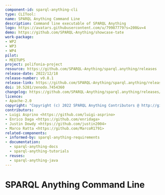 ```yaml
---
component-id: sparql-anything-cli
type: CLITool:
name: SPARQL Anything Command Line
description: Command line executable of SPARQL Anything
logo: https://avatars.githubusercontent.com/u/79987779?s=200&v=4
demo: https://github.com/SPARQL-Anything/showcase-tate
work-package:
- WP2
- WP3
- WP4
pilot:
- MEETUPS
project: polifonia-project
resource: https://github.com/SPARQL-Anything/sparql.anything/releases
release-date: 2022/12/18
release-number: v0.8.1
release-link: https://github.com/SPARQL-Anything/sparql.anything/releases/tag/v0.8.1
doi: 10.5281/zenodo.7454360
changelog: https://github.com/SPARQL-Anything/sparql.anything/releases/tag/v0.8.1
licence:
- Apache-2.0
copyright: "Copyright (c) 2022 SPARQL Anything Contributors @ http://github.com/sparql-anything"
contributors:
- Luigi Asprino <https://github.com/luigi-asprino>
- Enrico Daga <https://github.com/enridaga>
- Justin Dowdy <https://github.com/justin2004>
- Marco Ratta <https://github.com/MarcoR1791>
related-components:
- informed-by: sparql-anything-requirements
- documentation:
  - sparql-anything-docs
  - sparql-anything-tutorials
- reuses:
  - sparql-anything-java
---
```


# SPARQL Anything Command Line

